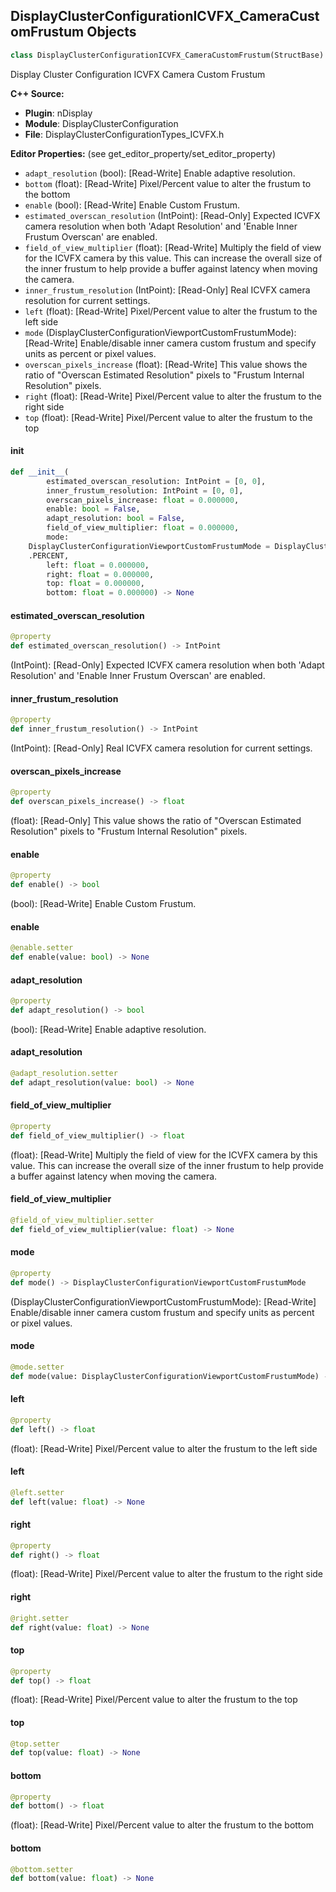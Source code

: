 ## DisplayClusterConfigurationICVFX_CameraCustomFrustum Objects

```python
class DisplayClusterConfigurationICVFX_CameraCustomFrustum(StructBase)
```

Display Cluster Configuration ICVFX Camera Custom Frustum

**C++ Source:**

- **Plugin**: nDisplay
- **Module**: DisplayClusterConfiguration
- **File**: DisplayClusterConfigurationTypes_ICVFX.h

**Editor Properties:** (see get_editor_property/set_editor_property)

- ``adapt_resolution`` (bool):  [Read-Write] Enable adaptive resolution.
- ``bottom`` (float):  [Read-Write] Pixel/Percent value to alter the frustum to the bottom
- ``enable`` (bool):  [Read-Write] Enable Custom Frustum.
- ``estimated_overscan_resolution`` (IntPoint):  [Read-Only] Expected ICVFX camera resolution when both 'Adapt Resolution' and 'Enable Inner Frustum Overscan' are enabled.
- ``field_of_view_multiplier`` (float):  [Read-Write] Multiply the field of view for the ICVFX camera by this value.  This can increase the overall size of the inner frustum to help provide a buffer against latency when moving the camera.
- ``inner_frustum_resolution`` (IntPoint):  [Read-Only] Real ICVFX camera resolution for current settings.
- ``left`` (float):  [Read-Write] Pixel/Percent value to alter the frustum to the left side
- ``mode`` (DisplayClusterConfigurationViewportCustomFrustumMode):  [Read-Write] Enable/disable inner camera custom frustum and specify units as percent or pixel values.
- ``overscan_pixels_increase`` (float):  [Read-Write] This value shows the ratio of "Overscan Estimated Resolution" pixels to "Frustum Internal Resolution" pixels.
- ``right`` (float):  [Read-Write] Pixel/Percent value to alter the frustum to the right side
- ``top`` (float):  [Read-Write] Pixel/Percent value to alter the frustum to the top

<a id="unreal.DisplayClusterConfigurationICVFX_CameraCustomFrustum.__init__"></a>

#### __init__

```python
def __init__(
        estimated_overscan_resolution: IntPoint = [0, 0],
        inner_frustum_resolution: IntPoint = [0, 0],
        overscan_pixels_increase: float = 0.000000,
        enable: bool = False,
        adapt_resolution: bool = False,
        field_of_view_multiplier: float = 0.000000,
        mode:
    DisplayClusterConfigurationViewportCustomFrustumMode = DisplayClusterConfigurationViewportCustomFrustumMode
    .PERCENT,
        left: float = 0.000000,
        right: float = 0.000000,
        top: float = 0.000000,
        bottom: float = 0.000000) -> None
```

<a id="unreal.DisplayClusterConfigurationICVFX_CameraCustomFrustum.estimated_overscan_resolution"></a>

#### estimated_overscan_resolution

```python
@property
def estimated_overscan_resolution() -> IntPoint
```

(IntPoint):  [Read-Only] Expected ICVFX camera resolution when both 'Adapt Resolution' and 'Enable Inner Frustum Overscan' are enabled.

<a id="unreal.DisplayClusterConfigurationICVFX_CameraCustomFrustum.inner_frustum_resolution"></a>

#### inner_frustum_resolution

```python
@property
def inner_frustum_resolution() -> IntPoint
```

(IntPoint):  [Read-Only] Real ICVFX camera resolution for current settings.

<a id="unreal.DisplayClusterConfigurationICVFX_CameraCustomFrustum.overscan_pixels_increase"></a>

#### overscan_pixels_increase

```python
@property
def overscan_pixels_increase() -> float
```

(float):  [Read-Only] This value shows the ratio of "Overscan Estimated Resolution" pixels to "Frustum Internal Resolution" pixels.

<a id="unreal.DisplayClusterConfigurationICVFX_CameraCustomFrustum.enable"></a>

#### enable

```python
@property
def enable() -> bool
```

(bool):  [Read-Write] Enable Custom Frustum.

<a id="unreal.DisplayClusterConfigurationICVFX_CameraCustomFrustum.enable"></a>

#### enable

```python
@enable.setter
def enable(value: bool) -> None
```

<a id="unreal.DisplayClusterConfigurationICVFX_CameraCustomFrustum.adapt_resolution"></a>

#### adapt_resolution

```python
@property
def adapt_resolution() -> bool
```

(bool):  [Read-Write] Enable adaptive resolution.

<a id="unreal.DisplayClusterConfigurationICVFX_CameraCustomFrustum.adapt_resolution"></a>

#### adapt_resolution

```python
@adapt_resolution.setter
def adapt_resolution(value: bool) -> None
```

<a id="unreal.DisplayClusterConfigurationICVFX_CameraCustomFrustum.field_of_view_multiplier"></a>

#### field_of_view_multiplier

```python
@property
def field_of_view_multiplier() -> float
```

(float):  [Read-Write] Multiply the field of view for the ICVFX camera by this value.  This can increase the overall size of the inner frustum to help provide a buffer against latency when moving the camera.

<a id="unreal.DisplayClusterConfigurationICVFX_CameraCustomFrustum.field_of_view_multiplier"></a>

#### field_of_view_multiplier

```python
@field_of_view_multiplier.setter
def field_of_view_multiplier(value: float) -> None
```

<a id="unreal.DisplayClusterConfigurationICVFX_CameraCustomFrustum.mode"></a>

#### mode

```python
@property
def mode() -> DisplayClusterConfigurationViewportCustomFrustumMode
```

(DisplayClusterConfigurationViewportCustomFrustumMode):  [Read-Write] Enable/disable inner camera custom frustum and specify units as percent or pixel values.

<a id="unreal.DisplayClusterConfigurationICVFX_CameraCustomFrustum.mode"></a>

#### mode

```python
@mode.setter
def mode(value: DisplayClusterConfigurationViewportCustomFrustumMode) -> None
```

<a id="unreal.DisplayClusterConfigurationICVFX_CameraCustomFrustum.left"></a>

#### left

```python
@property
def left() -> float
```

(float):  [Read-Write] Pixel/Percent value to alter the frustum to the left side

<a id="unreal.DisplayClusterConfigurationICVFX_CameraCustomFrustum.left"></a>

#### left

```python
@left.setter
def left(value: float) -> None
```

<a id="unreal.DisplayClusterConfigurationICVFX_CameraCustomFrustum.right"></a>

#### right

```python
@property
def right() -> float
```

(float):  [Read-Write] Pixel/Percent value to alter the frustum to the right side

<a id="unreal.DisplayClusterConfigurationICVFX_CameraCustomFrustum.right"></a>

#### right

```python
@right.setter
def right(value: float) -> None
```

<a id="unreal.DisplayClusterConfigurationICVFX_CameraCustomFrustum.top"></a>

#### top

```python
@property
def top() -> float
```

(float):  [Read-Write] Pixel/Percent value to alter the frustum to the top

<a id="unreal.DisplayClusterConfigurationICVFX_CameraCustomFrustum.top"></a>

#### top

```python
@top.setter
def top(value: float) -> None
```

<a id="unreal.DisplayClusterConfigurationICVFX_CameraCustomFrustum.bottom"></a>

#### bottom

```python
@property
def bottom() -> float
```

(float):  [Read-Write] Pixel/Percent value to alter the frustum to the bottom

<a id="unreal.DisplayClusterConfigurationICVFX_CameraCustomFrustum.bottom"></a>

#### bottom

```python
@bottom.setter
def bottom(value: float) -> None
```

<a id="unreal.DisplayClusterConfigurationICVFX_CameraSettings"></a>